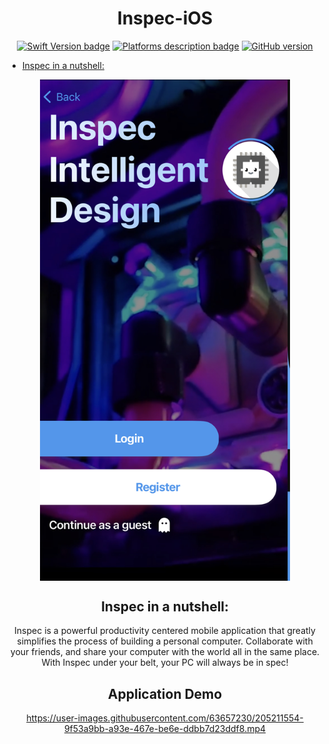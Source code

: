 <div align="center">
 
# Inspec-iOS
 
[![Swift Version badge](https://img.shields.io/badge/Swift-5.7.1-orange.svg)](https://shields.io/)
[![Platforms description badge](https://img.shields.io/badge/Platform-iOS-blue.svg)](https://shields.io/)
[![GitHub version](https://badge.fury.io/gh/jcook03266%2FBasin.svg)](https://badge.fury.io/gh/jcook03266%2FBasin)
 
</div>

- [Inspec in a nutshell:](#Inspec-in-a-nutshell)
 
<p align="center">
<img src="https://github.com/jcook03266/Inspec-iOS/blob/Master/Resources/Repo-Hero.jpg" width = "400" align ="center">
</p>

<div align="center">
 
## Inspec in a nutshell:
Inspec is a powerful productivity centered mobile application that greatly simplifies the process of building a personal computer. Collaborate with your friends, and share your computer with the world all in the same place. With Inspec under your belt, your PC will always be in spec!
 
</div>

<div align="center">
 
## Application Demo
 
https://user-images.githubusercontent.com/63657230/205211554-9f53a9bb-a93e-467e-be6e-ddbb7d23ddf8.mp4
 
 </div>
